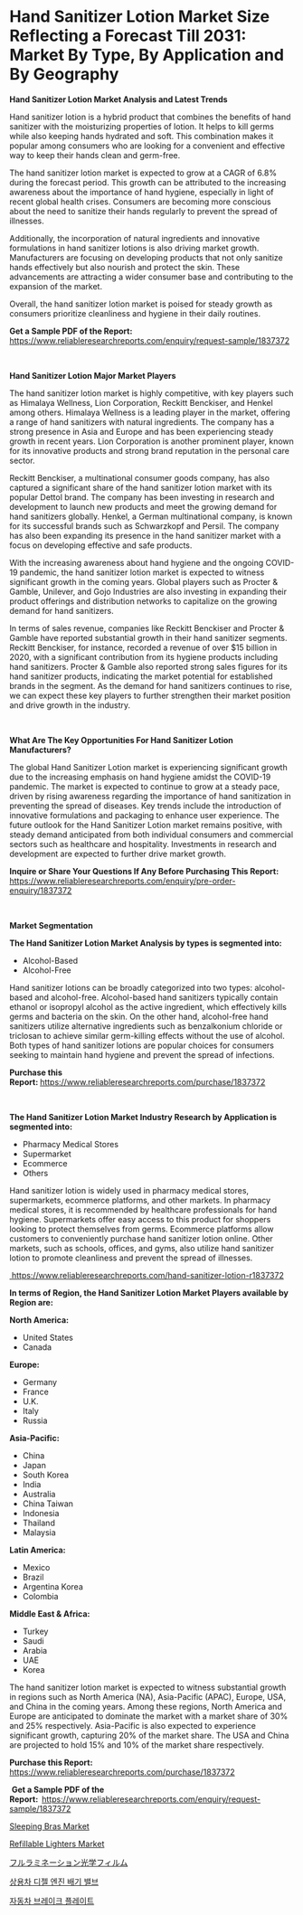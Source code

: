 <p><h1>Hand Sanitizer Lotion Market Size Reflecting a Forecast Till 2031: Market By Type, By Application and By Geography</h1></p><p><strong>Hand Sanitizer Lotion Market Analysis and Latest Trends</strong></p>
<p><p>Hand sanitizer lotion is a hybrid product that combines the benefits of hand sanitizer with the moisturizing properties of lotion. It helps to kill germs while also keeping hands hydrated and soft. This combination makes it popular among consumers who are looking for a convenient and effective way to keep their hands clean and germ-free.</p><p>The hand sanitizer lotion market is expected to grow at a CAGR of 6.8% during the forecast period. This growth can be attributed to the increasing awareness about the importance of hand hygiene, especially in light of recent global health crises. Consumers are becoming more conscious about the need to sanitize their hands regularly to prevent the spread of illnesses.</p><p>Additionally, the incorporation of natural ingredients and innovative formulations in hand sanitizer lotions is also driving market growth. Manufacturers are focusing on developing products that not only sanitize hands effectively but also nourish and protect the skin. These advancements are attracting a wider consumer base and contributing to the expansion of the market.</p><p>Overall, the hand sanitizer lotion market is poised for steady growth as consumers prioritize cleanliness and hygiene in their daily routines.</p></p>
<p><strong>Get a Sample PDF of the Report:&nbsp;</strong> <a href="https://www.reliableresearchreports.com/enquiry/request-sample/1837372">https://www.reliableresearchreports.com/enquiry/request-sample/1837372</a></p>
<p>&nbsp;</p>
<p><strong>Hand Sanitizer Lotion Major Market Players</strong></p>
<p><p>The hand sanitizer lotion market is highly competitive, with key players such as Himalaya Wellness, Lion Corporation, Reckitt Benckiser, and Henkel among others. Himalaya Wellness is a leading player in the market, offering a range of hand sanitizers with natural ingredients. The company has a strong presence in Asia and Europe and has been experiencing steady growth in recent years. Lion Corporation is another prominent player, known for its innovative products and strong brand reputation in the personal care sector.</p><p>Reckitt Benckiser, a multinational consumer goods company, has also captured a significant share of the hand sanitizer lotion market with its popular Dettol brand. The company has been investing in research and development to launch new products and meet the growing demand for hand sanitizers globally. Henkel, a German multinational company, is known for its successful brands such as Schwarzkopf and Persil. The company has also been expanding its presence in the hand sanitizer market with a focus on developing effective and safe products.</p><p>With the increasing awareness about hand hygiene and the ongoing COVID-19 pandemic, the hand sanitizer lotion market is expected to witness significant growth in the coming years. Global players such as Procter & Gamble, Unilever, and Gojo Industries are also investing in expanding their product offerings and distribution networks to capitalize on the growing demand for hand sanitizers.</p><p>In terms of sales revenue, companies like Reckitt Benckiser and Procter & Gamble have reported substantial growth in their hand sanitizer segments. Reckitt Benckiser, for instance, recorded a revenue of over $15 billion in 2020, with a significant contribution from its hygiene products including hand sanitizers. Procter & Gamble also reported strong sales figures for its hand sanitizer products, indicating the market potential for established brands in the segment. As the demand for hand sanitizers continues to rise, we can expect these key players to further strengthen their market position and drive growth in the industry.</p></p>
<p>&nbsp;</p>
<p><strong>What Are The Key Opportunities For Hand Sanitizer Lotion Manufacturers?</strong></p>
<p><p>The global Hand Sanitizer Lotion market is experiencing significant growth due to the increasing emphasis on hand hygiene amidst the COVID-19 pandemic. The market is expected to continue to grow at a steady pace, driven by rising awareness regarding the importance of hand sanitization in preventing the spread of diseases. Key trends include the introduction of innovative formulations and packaging to enhance user experience. The future outlook for the Hand Sanitizer Lotion market remains positive, with steady demand anticipated from both individual consumers and commercial sectors such as healthcare and hospitality. Investments in research and development are expected to further drive market growth.</p></p>
<p><strong>Inquire or Share Your Questions If Any Before Purchasing This Report:</strong> <a href="https://www.reliableresearchreports.com/enquiry/pre-order-enquiry/1837372">https://www.reliableresearchreports.com/enquiry/pre-order-enquiry/1837372</a></p>
<p>&nbsp;</p>
<p><strong>Market Segmentation</strong></p>
<p><strong>The Hand Sanitizer Lotion Market Analysis by types is segmented into:</strong></p>
<p><ul><li>Alcohol-Based</li><li>Alcohol-Free</li></ul></p>
<p><p>Hand sanitizer lotions can be broadly categorized into two types: alcohol-based and alcohol-free. Alcohol-based hand sanitizers typically contain ethanol or isopropyl alcohol as the active ingredient, which effectively kills germs and bacteria on the skin. On the other hand, alcohol-free hand sanitizers utilize alternative ingredients such as benzalkonium chloride or triclosan to achieve similar germ-killing effects without the use of alcohol. Both types of hand sanitizer lotions are popular choices for consumers seeking to maintain hand hygiene and prevent the spread of infections.</p></p>
<p><strong>Purchase this Report:&nbsp;</strong><a href="https://www.reliableresearchreports.com/purchase/1837372">https://www.reliableresearchreports.com/purchase/1837372</a></p>
<p>&nbsp;</p>
<p><strong>The Hand Sanitizer Lotion Market Industry Research by Application is segmented into:</strong></p>
<p><ul><li>Pharmacy Medical Stores</li><li>Supermarket</li><li>Ecommerce</li><li>Others</li></ul></p>
<p><p>Hand sanitizer lotion is widely used in pharmacy medical stores, supermarkets, ecommerce platforms, and other markets. In pharmacy medical stores, it is recommended by healthcare professionals for hand hygiene. Supermarkets offer easy access to this product for shoppers looking to protect themselves from germs. Ecommerce platforms allow customers to conveniently purchase hand sanitizer lotion online. Other markets, such as schools, offices, and gyms, also utilize hand sanitizer lotion to promote cleanliness and prevent the spread of illnesses.</p></p>
<p><a href="https://www.reliableresearchreports.com/hand-sanitizer-lotion-r1837372">&nbsp;https://www.reliableresearchreports.com/hand-sanitizer-lotion-r1837372</a></p>
<p><strong>In terms of Region, the Hand Sanitizer Lotion Market Players available by Region are:</strong></p>
<p>
    <p> <strong> North America: </strong>
        <ul>
            <li>United States</li>
            <li>Canada</li>
        </ul>
        </p> 
    <p> <strong> Europe: </strong>
        <ul>
            <li>Germany</li>
            <li>France</li>
            <li>U.K.</li>
            <li>Italy</li>
            <li>Russia</li>
        </ul>
        </p> 
    <p> <strong> Asia-Pacific: </strong>
        <ul>
            <li>China</li>
            <li>Japan</li>
            <li>South Korea</li>
            <li>India</li>
            <li>Australia</li>
            <li>China Taiwan</li>
            <li>Indonesia</li>
            <li>Thailand</li>
            <li>Malaysia</li>
        </ul>
        </p> 
    <p> <strong> Latin America: </strong>
        <ul>
            <li>Mexico</li>
            <li>Brazil</li>
            <li>Argentina Korea</li>
            <li>Colombia</li>
        </ul>
        </p> 
    <p> <strong> Middle East & Africa: </strong>
        <ul>
            <li>Turkey</li>
            <li>Saudi</li>
            <li>Arabia</li>
            <li>UAE</li>
            <li>Korea</li>
        </ul>
    </p>
    </p>
<p><p>The hand sanitizer lotion market is expected to witness substantial growth in regions such as North America (NA), Asia-Pacific (APAC), Europe, USA, and China in the coming years. Among these regions, North America and Europe are anticipated to dominate the market with a market share of 30% and 25% respectively. Asia-Pacific is also expected to experience significant growth, capturing 20% of the market share. The USA and China are projected to hold 15% and 10% of the market share respectively.</p></p>
<p><strong>Purchase this Report: </strong><a href="https://www.reliableresearchreports.com/purchase/1837372">https://www.reliableresearchreports.com/purchase/1837372</a></p>
<p>&nbsp;<strong>Get a Sample PDF of the Report:&nbsp;&nbsp;</strong><a href="https://www.reliableresearchreports.com/enquiry/request-sample/1837372">https://www.reliableresearchreports.com/enquiry/request-sample/1837372</a></p>
<p><strong></strong></p>
<p><p><a href="https://github.com/gracielawharr/Market-Research-Report-List-1/blob/main/sleeping-bras-market.md">Sleeping Bras Market</a></p><p><a href="https://github.com/edytherolanlouisejk1miz0wig/Market-Research-Report-List-3/blob/main/refillable-lighters-market.md">Refillable Lighters Market</a></p><p><a href="https://github.com/DeonBoer2023/Market-Research-Report-List-1/blob/main/6049011143854.md">フルラミネーション光学フィルム</a></p><p><a href="https://github.com/CliftonFisher9067/Market-Research-Report-List-2/blob/main/9759875151598.md">상용차 디젤 엔진 배기 밸브</a></p><p><a href="https://github.com/fernandotryO5lson96765/Market-Research-Report-List-2/blob/main/5385499151599.md">자동차 브레이크 플레이트</a></p></p>